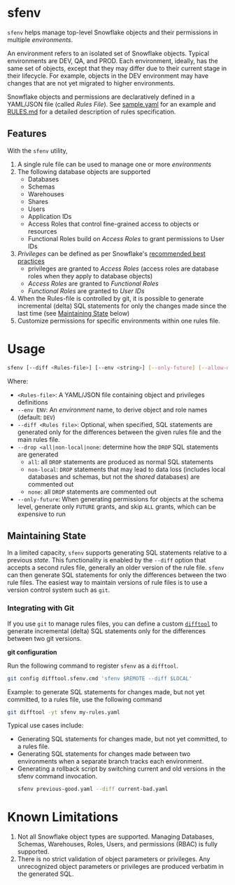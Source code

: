 # sfenv

`sfenv` helps manage top-level Snowflake objects and their permissions in multiple *environments*.

An environment refers to an isolated set of Snowflake objects. Typical environments are DEV, QA, and PROD. Each environment, ideally, has the same set of objects, except that they may differ due to their current stage in their lifecycle. For example, objects in the DEV environment may have changes that are not yet migrated to higher environments.

Snowflake objects and permissions are declaratively defined in a YAML/JSON file (called *Rules File*). See [sample.yaml](./sample.yaml) for an example and [RULES.md](./RULES.md) for a detailed description of rules specification.

## Features

With the `sfenv` utility,

1. A single rule file can be used to manage one or more *environments*
1. The following database objects are supported
	- Databases
	- Schemas
	- Warehouses
	- Shares
	- Users
	- Application IDs
	- Access Roles that control fine-grained access to objects or resources
	- Functional Roles build on *Access Roles* to grant permissions to User IDs
1. *Privileges* can be defined as per Snowflake's [recommended best practices](https://community.snowflake.com/s/article/Snowflake-Security-Overview-and-Best-Practices)
	- privileges are granted to *Access Roles* (access roles are database roles when they apply to database objects)
	- *Access Roles* are granted to *Functional Roles*
	- *Functional Roles* are granted to *User IDs*
1. When the Rules-file is controlled by git, it is possible to generate incremental (delta) SQL statements for only the changes made since the last time (see [Maintaining State](#maintaining-state) below)
1. Customize permissions for specific environments within one rules file.

# Usage

```sh
sfenv [--diff <Rules-file>] [--env <string>] [--only-future] [--allow-drops] [<Rules-file>]
```

Where:

- `<Rules-file>`: A YAML/JSON file containing object and privileges definitions
- `--env ENV`: An *environment* name, to derive object and role names (default: `DEV`)
- `--diff <Rules file>`: Optional, when specified, SQL statements are generated only for the differences between the given rules file and the main rules file.
- `--drop <all|non-local|none`: determine how the `DROP` SQL statements are generated
	- `all`: all `DROP` statements are produced as normal SQL statements
	- `non-local`: `DROP` statements that may lead to data loss (includes local databases and schemas, but not the *shared* databases) are commented out
	- `none`: all `DROP` statements are commented out
- `--only-future`: When generating permissions for objects at the schema level, generate only `FUTURE` grants, and skip `ALL` grants, which can be expensive to run

## Maintaining State

In a limited capacity, `sfenv` supports generating SQL statements relative to a previous *state*. This functionality is enabled by the `--diff` option that accepts a second rules file, generally an older version of the rule file. `sfenv` can then generate SQL statements for only the differences between the two rule files. The easiest way to maintain versions of rule files is to use a version control system such as `git`.

### Integrating with Git

If you use `git` to manage rules files, you can define a custom [`difftool`](https://git-scm.com/docs/git-difftool) to generate incremental (delta) SQL statements only for the differences between two git versions.

**git configuration**

Run the following command to register `sfenv` as a `difftool`.

```sh
git config difftool.sfenv.cmd 'sfenv $REMOTE --diff $LOCAL'
```

Example: to generate SQL statements for changes made, but not yet committed, to a rules file, use the following command

```sh
git difftool -yt sfenv my-rules.yaml
```

Typical use cases include:
- Generating SQL statements for changes made, but not yet committed, to a rules file.
- Generating SQL statements for changes made between two environments when a separate branch tracks each environment.
- Generating a rollback script by switching current and old versions in the sfenv command invocation.
  ```sh
  sfenv previous-good.yaml --diff current-bad.yaml
  ```

# Known Limitations
1. Not all Snowflake object types are supported. Managing Databases, Schemas, Warehouses, Roles, Users, and permissions (RBAC) is fully supported.
1. There is no strict validation of object parameters or privileges. Any unrecognized object parameters or privileges are produced verbatim in the generated SQL.
